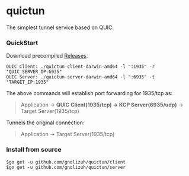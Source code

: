 # quictun

The simplest tunnel service based on QUIC.

### QuickStart

Download precompiled [Releases](https://github.com/gnolizuh/quictun/releases).

```
QUIC Client: ./quictun-client-darwin-amd64 -l ":1935" -r "QUIC_SERVER_IP:6935"
QUIC Server: ./quictun-server-darwin-amd64 -l ":6935" -t "TARGET_IP:1935"
```

The above commands will establish port forwarding for 1935/tcp as:

> Application -> **QUIC Client(1935/tcp) -> KCP Server(6935/udp)** -> Target Server(1935/tcp) 

Tunnels the original connection:

> Application -> Target Server(1935/tcp) 

### Install from source

```
$go get -u github.com/gnolizuh/quictun/client
$go get -u github.com/gnolizuh/quictun/server
```